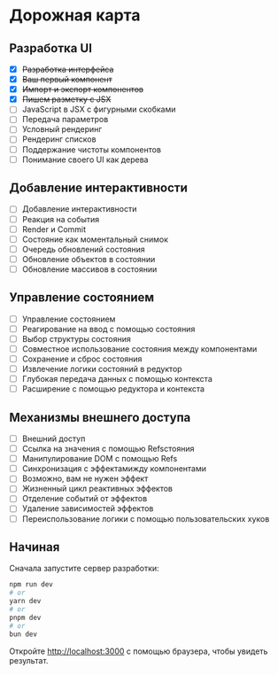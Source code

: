# Дорожная карта

## Разработка UI
- [x] ~~Разработка интерфейса~~
- [x] ~~Ваш первый компонент~~
- [x] ~~Импорт и экспорт компонентов~~
- [x] ~~Пишем разметку с JSX~~
- [ ] JavaScript в JSX с фигурными скобками
- [ ] Передача параметров
- [ ] Условный рендеринг
- [ ] Рендеринг списков
- [ ] Поддержание чистоты компонентов
- [ ] Понимание своего UI как дерева

## Добавление интерактивности
- [ ] Добавление интерактивности
- [ ] Реакция на события
- [ ] Render и Commit
- [ ] Состояние как моментальный снимок
- [ ] Очередь обновлений состояния
- [ ] Обновление объектов в состоянии
- [ ] Обновление массивов в состоянии

## Управление состоянием
- [ ] Управление состоянием
- [ ] Реагирование на ввод с помощью состояния
- [ ] Выбор структуры состояния
- [ ] Совместное использование состояния между компонентами
- [ ] Сохранение и сброс состояния
- [ ] Извлечение логики состояний в редуктор
- [ ] Глубокая передача данных с помощью контекста
- [ ] Расширение с помощью редуктора и контекста

## Механизмы внешнего доступа
- [ ] Внешний доступ
- [ ] Ссылка на значения с помощью Refsстояния
- [ ] Манипулирование DOM с помощью Refs
- [ ] Синхронизация с эффектамижду компонентами
- [ ] Возможно, вам не нужен эффект
- [ ] Жизненный цикл реактивных эффектов
- [ ] Отделение событий от эффектов
- [ ] Удаление зависимостей эффектов
- [ ] Переиспользование логики с помощью пользовательских хуков

## Начиная

Сначала запустите сервер разработки:

```bash
npm run dev
# or
yarn dev
# or
pnpm dev
# or
bun dev
```

Откройте [http://localhost:3000](http://localhost:3000) с помощью браузера, чтобы увидеть результат.

